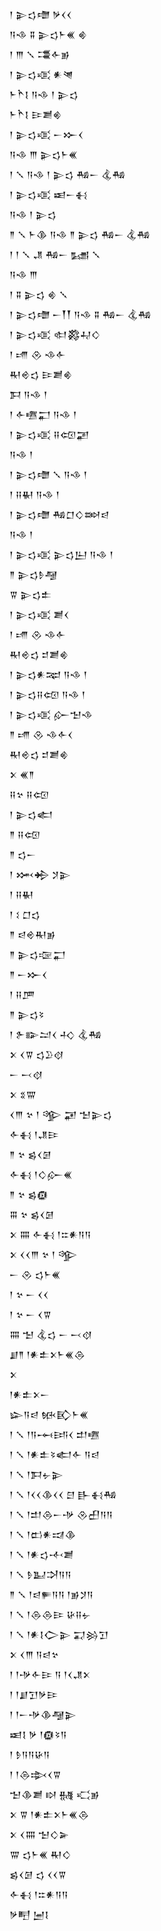 <div class='block'>
<div class='line'>𒁹 𒉌𒌓𒈩 𒃻𒌋𒌋</div>
<div class='line'>𒀀𒈾 𒐉 𒉌𒌓𒈨𒌍 𒄯</div>
<div class='line'>𒁹 𒐈 𒑳 𒃮𒅆𒂊</div>
<div class='line'>𒁹 𒉌𒌓𒄤 𒀭𒇴</div>
<div class='line'>𒈨𒋻𒋙 𒀀𒈾 𒁹 𒉌𒌓</div>
<div class='line'>𒈨𒋻𒋙 𒄿𒋢𒄯</div>
<div class='line'>𒁹 𒉌𒌓𒄤 𒀸𒁍𒌋</div>
<div class='line'>𒀀𒈾 𒐈 𒉌𒌓𒈨𒌍</div>
<div class='line'>𒁹 𒑳 𒀀𒈾 𒁹 𒉌𒌓 𒄀𒀸 𒆬𒄀</div>
<div class='line'>𒁹 𒉌𒌓𒄤 𒀜𒀸𒈬</div>
<div class='line'>𒀀𒈾 𒁹 𒉌𒌓</div>
<div class='line'>𒈫 𒑳 𒈨𒆠 𒀀𒈾 𒈫 𒉌𒌓 𒄀𒀸 𒆬𒄀</div>
<div class='line'>𒁹 𒁹 𒑳 𒂗 𒄀𒀸 𒊷 𒑳</div>
<div class='line'>𒀀𒈾 𒐈</div>
<div class='line'>𒁹 𒐉 𒉌𒌓 𒄯 𒑳</div>
<div class='line'>𒁹 𒉌𒌓𒈩 𒀸𒐕𒐕 𒀀𒈾 𒐉 𒄀𒀸 𒆬𒄀</div>
<div class='line'>𒁹 𒉌𒌓𒄤 𒊕𒄃𒄷𒄭</div>
<div class='line'>𒁹 𒋬 𒊮 𒈾𒅆</div>
<div class='line'>𒊑𒄴𒌓 𒄿𒋢𒄯</div>
<div class='line'>𒁕 𒀀𒈾 𒁹</div>
<div class='line'>𒁹 𒅆𒍠𒂷 𒀀𒈾 𒁹</div>
<div class='line'>𒁹 𒉌𒌓𒄤 𒍝𒄢𒃢</div>
<div class='line'>𒀀𒈾 𒁹</div>
<div class='line'>𒁹 𒉌𒌓𒈩 𒑳 𒀀𒈾 𒁹</div>
<div class='line'>𒁹 𒍝𒈽 𒀀𒈾 𒁹</div>
<div class='line'>𒁹 𒉌𒌓𒈩 𒄀𒆸𒄭𒇷𒁀</div>
<div class='line'>𒀀𒈾 𒁹</div>
<div class='line'>𒁹 𒉌𒌓𒄤 𒉌𒌓𒌨 𒀀𒈾 𒁹</div>
<div class='line'>𒈫 𒉌𒌓𒊩𒆷</div>
<div class='line'>𒐊 𒉌𒌓𒉺</div>
<div class='line'>𒁹 𒉌𒌓𒄤 𒋢𒌋</div>
<div class='line'>𒁹 𒋬 𒊮 𒈾𒅆</div>
<div class='line'>𒊑𒄴𒌓 𒄑𒋢𒄯</div>
<div class='line'>𒁹 𒉌𒌓𒀭𒉈 𒀀𒈾 𒁹</div>
<div class='line'>𒁹 𒉌𒌓𒍝𒄢 𒀀𒈾 𒁹</div>
<div class='line'>𒁹 𒉌𒌓𒄤 𒅎𒈠𒈾</div>
<div class='line'>𒈫 𒋬 𒊮 𒈾𒅆𒌋</div>
<div class='line'>𒊑𒄴𒌓 𒄑𒋢𒄯</div>
<div class='line'>𒉽 𒌍𒈫</div>
<div class='line'>𒍝𒆳 𒍝𒄢</div>
<div class='line'>𒁹 𒉌𒌓𒅗</div>
<div class='line'>𒈫 𒍝𒄢</div>
<div class='line'>𒈫 𒌓𒀸</div>
<div class='line'>𒁹 𒈲𒄈 𒋡𒉌</div>
<div class='line'>𒁹 𒍝𒈽</div>
<div class='line'>𒁹 𒑱 𒆸𒌓</div>
<div class='line'>𒈫 𒁀𒄴𒊑𒂊</div>
<div class='line'>𒈫 𒉌𒌓𒉘𒂷</div>
<div class='line'>𒈫 𒀸𒁍𒌋</div>
<div class='line'>𒁹 𒍝𒂆</div>
<div class='line'>𒈫 𒉌𒌓𒂟</div>
<div class='line'>𒁹 𒉿𒅔𒁺𒌋 𒈧 𒆬𒄀</div>
<div class='line'>𒉽 𒌋𒐊 𒌓𒊒𒋼</div>
<div class='line'>𒀸 𒁁𒋼</div>
<div class='line'>𒉽 𒐏𒐌</div>
<div class='line'>𒌋𒐈 𒆳 𒁹 𒄊 𒂼 𒈠𒉌𒌓</div>
<div class='line'>𒅆𒈬 𒁹𒂗𒄿</div>
<div class='line'>𒈫 𒆳 𒌗𒌋𒌆</div>
<div class='line'>𒅆𒈬 𒁹𒄭𒅎𒌍</div>
<div class='line'>𒈫 𒆳 𒌗𒁈</div>
<div class='line'>𒐋 𒆳 𒌗𒌋𒌆</div>
<div class='line'>𒉽 𒐍 𒅆𒈬 𒁹𒇹𒀭𒀀𒀀</div>
<div class='line'>𒉽 𒌋𒌋𒐈 𒆳 𒁹 𒄊</div>
<div class='line'>𒀸 𒊮 𒌓𒈨𒌍</div>
<div class='line'>𒁹 𒆳 𒀸 𒌋𒌋</div>
<div class='line'>𒁹 𒆳 𒀸 𒌋𒐊</div>
<div class='line'>𒐍 𒈠 𒆬𒌓 𒀸 𒁁𒋼</div>
<div class='line'>𒋗𒈫 𒁹𒀭𒉺𒉽𒈨𒌍𒁲</div>
<div class='line'>𒉽</div>
<div class='line'>𒁹𒀭𒉺𒉽𒀸</div>
<div class='line'>𒇽𒀀𒁀 𒁮𒃼𒈨𒌍</div>
<div class='line'>𒁹 𒑳 𒁹𒀀𒆰𒅀𒌋 𒄥𒍠</div>
<div class='line'>𒁹 𒑳 𒁹𒀭𒉺𒂟𒅗𒅆 𒀀𒁀</div>
<div class='line'>𒁹 𒑳 𒁹𒁕𒉡𒉌</div>
<div class='line'>𒁹 𒑳 𒁹𒌋𒌋𒆠𒌋𒌋 𒇀 𒃲𒈬𒄀</div>
<div class='line'>𒁹 𒑳 𒁹𒄥𒁲𒀸𒋩 𒊮𒌷𒀀𒀀</div>
<div class='line'>𒁹 𒑳 𒁹𒆗𒀭𒀕𒆠</div>
<div class='line'>𒁹 𒑳 𒁹𒀭𒌓𒋾𒋢</div>
<div class='line'>𒁹 𒑳 𒊩𒆏𒋫𒀀𒀀</div>
<div class='line'>𒈫 𒑳 𒁹𒁀𒊓𒀀𒀀 𒁹𒂊𒋡𒀀</div>
<div class='line'>𒁹 𒑳 𒁹𒁲𒁲𒄿 𒄩𒍝𒉡</div>
<div class='line'>𒁹 𒑳 𒁹𒀭𒋙𒀖𒉌 𒍑𒄒𒋛</div>
<div class='line'>𒉽 𒌋𒐈 𒀀𒁀𒆳</div>
<div class='line'>𒁹 𒁹𒋩𒅆𒄿 𒀀 𒁹𒌋𒂗𒉽</div>
<div class='line'>𒁹 𒁹𒋗𒋛𒃻𒄿</div>
<div class='line'>𒁹 𒁹𒀸𒋩𒆠𒆷𒉌</div>
<div class='line'>𒀜𒋙 𒃻 𒁹𒁈𒂟𒀀</div>
<div class='line'>𒁹 𒊩𒀀𒀀𒄩𒀀</div>
<div class='line'>𒁹 𒁹𒁲𒇸𒌋𒐊</div>
<div class='line'>𒈠𒆠𒋢 𒊭 𒉆 𒄣𒂊</div>
<div class='line'>𒉽 𒐊 𒁹𒀭𒉺𒉽𒈨𒌍𒁲</div>
<div class='line'>𒉽 𒌋𒐍 𒈠𒄭𒅕</div>
<div class='line'>𒐌 𒌓𒈨𒌍 𒊑𒄭</div>
<div class='line'>𒌗𒌋𒌆 𒌓 𒌋𒌋𒐊</div>
<div class='line'>𒅆𒈬 𒁹𒇹𒀭𒀀𒀀</div>
<div class='line'>𒃻𒋃 𒅁𒋙</div>
</div>